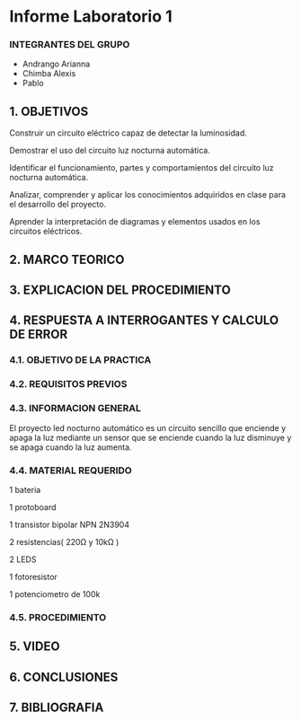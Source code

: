 # Informe Laboratorio 1
### INTEGRANTES DEL GRUPO

- Andrango Arianna
- Chimba Alexis
- Pablo

## 1. OBJETIVOS

Construir un circuito eléctrico capaz de detectar la luminosidad.

Demostrar el uso del circuito luz nocturna automática.

Identificar el funcionamiento, partes y comportamientos del circuito luz nocturna automática. 

Analizar, comprender y aplicar los conocimientos adquiridos en clase para el desarrollo del proyecto.

Aprender la interpretación de diagramas y elementos usados en los circuitos eléctricos.

## 2. MARCO TEORICO

## 3. EXPLICACION DEL PROCEDIMIENTO

## 4. RESPUESTA A INTERROGANTES Y CALCULO DE ERROR



### 4.1. OBJETIVO DE LA PRACTICA

### 4.2. REQUISITOS PREVIOS

### 4.3. INFORMACION GENERAL

El proyecto led nocturno automático es un circuito sencillo que enciende y apaga la luz mediante un sensor que se enciende cuando la luz disminuye y se apaga cuando la luz aumenta.


### 4.4. MATERIAL REQUERIDO

1 bateria 

1 protoboard

1 transistor bipolar NPN 2N3904

2 resistencias( 220Ω y 10kΩ )

2 LEDS

1 fotoresistor

1 potenciometro de 100k


### 4.5. PROCEDIMIENTO

## 5. VIDEO

## 6. CONCLUSIONES

## 7. BIBLIOGRAFIA

